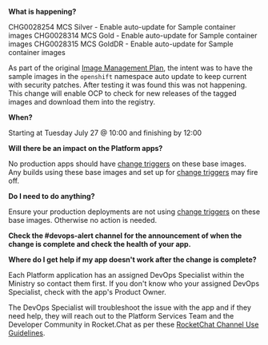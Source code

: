 
**What is happening?**

CHG0028254 MCS Silver - Enable auto-update for Sample container images
CHG0028314 MCS Gold - Enable auto-update for Sample container images
CHG0028315 MCS GoldDR - Enable auto-update for Sample container images

As part of the original [Image Management Plan](https://app.zenhub.com/workspaces/platform-experience-5bb7c5ab4b5806bc2beb9d15/issues/bcdevops/openshift4-rollout/362), the intent was to have the sample images in the `openshift` namespace auto update to keep current with security patches. After testing it was found this was not happening. This change will enable OCP to check for new releases of the tagged images and download them into the registry.

**When?**

Starting at Tuesday July 27 @ 10:00 and finishing by 12:00

**Will there be an impact on the Platform apps?**

No production apps should have [change triggers](https://docs.openshift.com/container-platform/4.6/applications/deployments/managing-deployment-processes.html#deployments-triggers_deployment-operations) on these base images. Any builds using these base images and set up for [change triggers](https://docs.openshift.com/container-platform/4.6/builds/triggering-builds-build-hooks.html#builds-using-image-change-triggers_triggering-builds-build-hooks) may fire off.

**Do I need to do anything?**

Ensure your production deployments are not using [change triggers](https://docs.openshift.com/container-platform/4.6/applications/deployments/managing-deployment-processes.html#deployments-triggers_deployment-operations) on these base images. Otherwise no action is needed.

**Check the #devops-alert channel for the announcement of when the change is complete and check the health of your app.**

**Where do I get help if my app doesn't work after the change is complete?**

Each Platform application has an assigned DevOps Specialist within the Ministry so contact them first. If you don't know who your assigned DevOps Specialist, check with the app's Product Owner.

The DevOps Specialist will troubleshoot the issue with the app and if they need help, they will reach out to the Platform Services Team and the Developer Community in Rocket.Chat as per these [RocketChat Channel Use Guidelines](
https://developer.gov.bc.ca/Getting-human-support-for-issues-not-covered-by-devops-requests).
